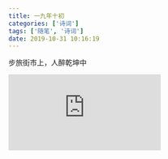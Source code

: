 ```yaml
---
title: 一九年十初
categories: ['诗词']
tags: ['随笔', '诗词']
date: 2019-10-31 10:16:19
---
```


步旅街市上，人醉乾坤中

<!-- more -->

<iframe frameborder="0" src="https://music.163.com/outchain/player?type=2&id=865206505&auto=0&height=66 330 86"></iframe>
